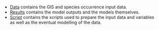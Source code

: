 
-	[Data](data) contains the GIS and species occurrence input data.
-	[Results](results) contains the model outputs and the models themselves.
-	[Script](script) contains the scripts used to prepare the input data and variables as well as the eventual modelling of the data.
